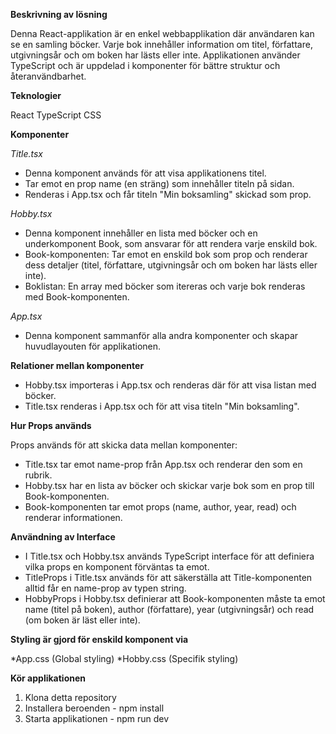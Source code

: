 **Beskrivning av lösning**

Denna React-applikation är en enkel webbapplikation där användaren kan se en samling böcker. 
Varje bok innehåller information om titel, författare, utgivningsår och om boken har lästs eller inte. 
Applikationen använder TypeScript och är uppdelad i komponenter för bättre struktur och återanvändbarhet.

**Teknologier**

React
TypeScript
CSS 

**Komponenter**

*Title.tsx*

- Denna komponent används för att visa applikationens titel.
- Tar emot en prop name (en sträng) som innehåller titeln på sidan.
- Renderas i App.tsx och får titeln "Min boksamling" skickad som prop.

*Hobby.tsx*

- Denna komponent innehåller en lista med böcker och en underkomponent Book, som ansvarar för att rendera varje enskild bok.
- Book-komponenten: Tar emot en enskild bok som prop och renderar dess detaljer (titel, författare, utgivningsår och om boken har lästs eller inte).
- Boklistan: En array med böcker som itereras och varje bok renderas med Book-komponenten.

*App.tsx*

- Denna komponent sammanför alla andra komponenter och skapar huvudlayouten för applikationen.

**Relationer mellan komponenter**

- Hobby.tsx importeras i App.tsx och renderas där för att visa listan med böcker.
- Title.tsx renderas i App.tsx och för att visa titeln "Min boksamling".

**Hur Props används**

Props används för att skicka data mellan komponenter:

- Title.tsx tar emot name-prop från App.tsx och renderar den som en rubrik.
- Hobby.tsx har en lista av böcker och skickar varje bok som en prop till Book-komponenten.
- Book-komponenten tar emot props (name, author, year, read) och renderar informationen.

**Användning av Interface**
- I Title.tsx och Hobby.tsx används TypeScript interface för att definiera vilka props en komponent förväntas ta emot.
- TitleProps i Title.tsx används för att säkerställa att Title-komponenten alltid får en name-prop av typen string.
- HobbyProps i Hobby.tsx definierar att Book-komponenten måste ta emot name (titel på boken), author (författare), year (utgivningsår) och read (om boken är läst eller inte).

**Styling är gjord för enskild komponent via**

*App.css (Global styling)
*Hobby.css (Specifik styling)

**Kör applikationen**
1. Klona detta repository
2. Installera beroenden - npm install
3. Starta applikationen - npm run dev